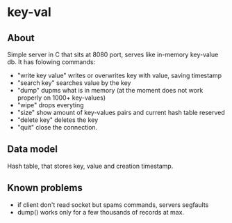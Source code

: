 # key-val

## About

Simple server in C that sits at 8080 port, serves like in-memory key-value db. It has folowing commands:

* "write key value" writes or overwrites key with value, saving timestamp
* "search key" searches value by the key
* "dump" dupms what is in memory (at the moment does not work properly on 1000+ key-values)
* "wipe" drops everyting
* "size" show amount of key-values pairs and current hash table reserved
* "delete key" deletes the key
* "quit" close the connection.

## Data model

Hash table, that stores key, value and creation timestamp.

## Known problems

* if client don't read socket but spams commands, servers segfaults
* dump() works only for a few thousands of records at max.
